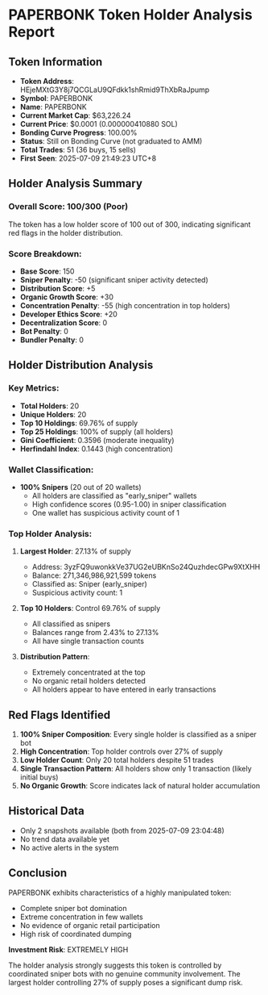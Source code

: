 # PAPERBONK Token Holder Analysis Report

## Token Information
- **Token Address**: HEjeMXtG3Y8j7QCGLaU9QFdkk1shRmid9ThXbRaJpump
- **Symbol**: PAPERBONK
- **Name**: PAPERBONK
- **Current Market Cap**: $63,226.24
- **Current Price**: $0.0001 (0.000000410880 SOL)
- **Bonding Curve Progress**: 100.00%
- **Status**: Still on Bonding Curve (not graduated to AMM)
- **Total Trades**: 51 (36 buys, 15 sells)
- **First Seen**: 2025-07-09 21:49:23 UTC+8

## Holder Analysis Summary

### Overall Score: 100/300 (Poor)
The token has a low holder score of 100 out of 300, indicating significant red flags in the holder distribution.

### Score Breakdown:
- **Base Score**: 150
- **Sniper Penalty**: -50 (significant sniper activity detected)
- **Distribution Score**: +5
- **Organic Growth Score**: +30
- **Concentration Penalty**: -55 (high concentration in top holders)
- **Developer Ethics Score**: +20
- **Decentralization Score**: 0
- **Bot Penalty**: 0
- **Bundler Penalty**: 0

## Holder Distribution Analysis

### Key Metrics:
- **Total Holders**: 20
- **Unique Holders**: 20
- **Top 10 Holdings**: 69.76% of supply
- **Top 25 Holdings**: 100% of supply (all holders)
- **Gini Coefficient**: 0.3596 (moderate inequality)
- **Herfindahl Index**: 0.1443 (high concentration)

### Wallet Classification:
- **100% Snipers** (20 out of 20 wallets)
  - All holders are classified as "early_sniper" wallets
  - High confidence scores (0.95-1.00) in sniper classification
  - One wallet has suspicious activity count of 1

### Top Holder Analysis:

1. **Largest Holder**: 27.13% of supply
   - Address: 3yzFQ9uwonkkVe37UG2eUBKnSo24QuzhdecGPw9XtXHH
   - Balance: 271,346,986,921,599 tokens
   - Classified as: Sniper (early_sniper)
   - Suspicious activity count: 1

2. **Top 10 Holders**: Control 69.76% of supply
   - All classified as snipers
   - Balances range from 2.43% to 27.13%
   - All have single transaction counts

3. **Distribution Pattern**:
   - Extremely concentrated at the top
   - No organic retail holders detected
   - All holders appear to have entered in early transactions

## Red Flags Identified

1. **100% Sniper Composition**: Every single holder is classified as a sniper bot
2. **High Concentration**: Top holder controls over 27% of supply
3. **Low Holder Count**: Only 20 total holders despite 51 trades
4. **Single Transaction Pattern**: All holders show only 1 transaction (likely initial buys)
5. **No Organic Growth**: Score indicates lack of natural holder accumulation

## Historical Data
- Only 2 snapshots available (both from 2025-07-09 23:04:48)
- No trend data available yet
- No active alerts in the system

## Conclusion

PAPERBONK exhibits characteristics of a highly manipulated token:
- Complete sniper bot domination
- Extreme concentration in few wallets
- No evidence of organic retail participation
- High risk of coordinated dumping

**Investment Risk**: EXTREMELY HIGH

The holder analysis strongly suggests this token is controlled by coordinated sniper bots with no genuine community involvement. The largest holder controlling 27% of supply poses a significant dump risk.
